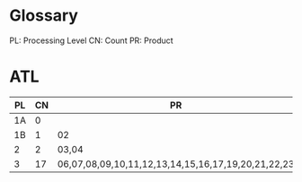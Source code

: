 # Glossary
PL: Processing Level
CN: Count
PR: Product

# ATL

|PL|CN|PR|
|--|--|--|
|1A|0 |  |
|1B|1 |02|
|2 |2 |03,04|
|3 |17|06,07,08,09,10,11,12,13,14,15,16,17,19,20,21,22,23|

